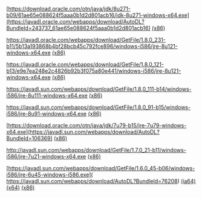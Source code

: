 <!--[](http://download.java.net/java/GA/jdk9/9/binaries/jdk-9+181_linux-x64_bin.tar.gz)

 JRE 9.0.3+9 x64
 
http://javadl.oracle.com/webapps/download/AutoDL?BundleId=227482
http://javadl.oracle.com/webapps/download/AutoDL?BundleId=227513
 
JRE 9.0.3+9 x86
http://javadl.oracle.com/webapps/download/AutoDL?BundleId=227485
http://javadl.oracle.com/webapps/download/AutoDL?BundleId=227514
 
JRE 9.0.3+9 x64 MSI
http://javadl.oracle.com/webapps/download/AutoDL?BundleId=227516
 
JRE 9.0.3+9 x64 MSI
http://javadl.oracle.com/webapps/download/AutoDL?BundleId=227515
 
JDK 9.0.3+9 x64
http://javadl.oracle.com/webapps/download/AutoDL?BundleId=227476
 
JDK 9.0.3+9 x86
http://javadl.oracle.com/webapps/download/AutoDL?BundleId=227477
-->

[https://download.oracle.com/otn/java/jdk/8u271-b09/61ae65e088624f5aaa0b1d2d801acb16/jdk-8u271-windows-x64.exe](https://javadl.oracle.com/webapps/download/AutoDL?BundleId=243737_61ae65e088624f5aaa0b1d2d801acb16) [(x86)](https://javadl.oracle.com/webapps/download/AutoDL?BundleId=243735_61ae65e088624f5aaa0b1d2d801acb16)

https://javadl.oracle.com/webapps/download/GetFile/1.8.0_231-b11/5b13a193868b4bf28bcb45c792fce896/windows-i586/jre-8u121-windows-x64.exe [(x86)](http://javadl.oracle.com/webapps/download/GetFile/1.8.0_231-b11/5b13a193868b4bf28bcb45c792fce896/windows-i586/jre-8u121-windows-i586.exe)

https://javadl.oracle.com/webapps/download/GetFile/1.8.0_121-b13/e9e7ea248e2c4826b92b3f075a80e441/windows-i586/jre-8u121-windows-x64.exe [(x86)](http://javadl.oracle.com/webapps/download/GetFile/1.8.0_121-b13/e9e7ea248e2c4826b92b3f075a80e441/windows-i586/jre-8u121-windows-i586.exe)

https://javadl.sun.com/webapps/download/GetFile/1.8.0_111-b14/windows-i586/jre-8u111-windows-x64.exe [(x86)](http://javadl.sun.com/webapps/download/GetFile/1.8.0_111-b14/windows-i586/jre-8u111-windows-i586.exe)

https://javadl.sun.com/webapps/download/GetFile/1.8.0_91-b15/windows-i586/jre-8u91-windows-x64.exe [(x86)](http://javadl.sun.com/webapps/download/GetFile/1.8.0_91-b15/windows-i586/jre-8u91-windows-i586.exe)

[https://download.oracle.com/otn/java/jdk/7u79-b15/jre-7u79-windows-x64.exe](https://javadl.sun.com/webapps/download/AutoDL?BundleId=106369) [(x86)](https://javadl.sun.com/webapps/download/AutoDL?BundleId=106367)

http://javadl.sun.com/webapps/download/GetFile/1.7.0_21-b11/windows-i586/jre-7u21-windows-x64.exe [(x86)](http://javadl.sun.com/webapps/download/GetFile/1.7.0_21-b11/windows-i586/jre-7u21-windows-i586.exe)
<!--
Sun Java SE Runtime Environment 7 Update 9
x86: http://javadl.sun.com/webapps/download/AutoDL?BundleId=69474
x64: http://javadl.sun.com/webapps/download/AutoDL?BundleId=69476
[](http://javadl.sun.com/webapps/download/AutoDL?BundleId=51869&jre-7-windows-x64.exe)
[](http://javadl.sun.com/webapps/download/AutoDL?BundleId=50974&jre-7-windows-i586.exe)
-->
[](https://download.oracle.com/otn/java/jdk/6u45-b06/jdk-6u45-windows-i586.exe)

[https://javadl.sun.com/webapps/download/GetFile/1.6.0_45-b06/windows-i586/jre-6u45-windows-i586.exe](
https://javadl.sun.com/webapps/download/AutoDL?BundleId=76208) [(ia64)](http://javadl.sun.com/webapps/download/GetFile/1.6.0_45-b06/windows-i586/jre-6u45-windows-ia64.exe) [(x64)](https://javadl.sun.com/webapps/download/AutoDL?BundleId=76209) [(x86)](http://javadl.sun.com/webapps/download/GetFile/1.6.0_45-b06/windows-i586/jre-6u45-windows-i586-iftw.exe)

<!--
Sun Java SE Runtime Environment 6 Update 37
x86: http://javadl.sun.com/webapps/download/AutoDL?BundleId=69512
x64: http://javadl.sun.com/webapps/download/AutoDL?BundleId=69513
-->
[](https://javadl.sun.com/webapps/download/GetFile/1.6.0_11-b03/e8556370d128b4003b00f75dec834376/windows-i586/jre-6u11-windows-i586-p-s.exe)
<!--//repology.org/project/jdk/information
JDK
http://javadl.sun.com/webapps/download/AutoDL?BundleId=47118http://javadl.sun.com/webapps/download/AutoDL?BundleId=48304http://javadl.sun.com/webapps/download/AutoDL?BundleId=48305http://javadl.sun.com/webapps/download/AutoDL?BundleId=49184http://javadl.sun.com/webapps/download/AutoDL?BundleId=49185http://javadl.sun.com/webapps/download/AutoDL?BundleId=51789
JRE
http://javadl.sun.com/webapps/download/AutoDL?BundleId=109706http://javadl.sun.com/webapps/download/AutoDL?BundleId=111687http://javadl.sun.com/webapps/download/AutoDL?BundleId=111689http://javadl.sun.com/webapps/download/AutoDL?BundleId=113217http://javadl.sun.com/webapps/download/AutoDL?BundleId=116028http://javadl.sun.com/webapps/download/AutoDL?BundleId=116030http://javadl.sun.com/webapps/download/AutoDL?BundleId=48343http://javadl.sun.com/webapps/download/AutoDL?BundleId=48346http://javadl.sun.com/webapps/download/AutoDL?BundleId=49024http://javadl.sun.com/webapps/download/AutoDL?BundleId=49026http://javadl.sun.com/webapps/download/AutoDL?BundleId=50974http://javadl.sun.com/webapps/download/AutoDL?BundleId=51869http://javadl.sun.com/webapps/download/AutoDL?BundleId=56868http://javadl.sun.com/webapps/download/AutoDL?BundleId=56869
-->
